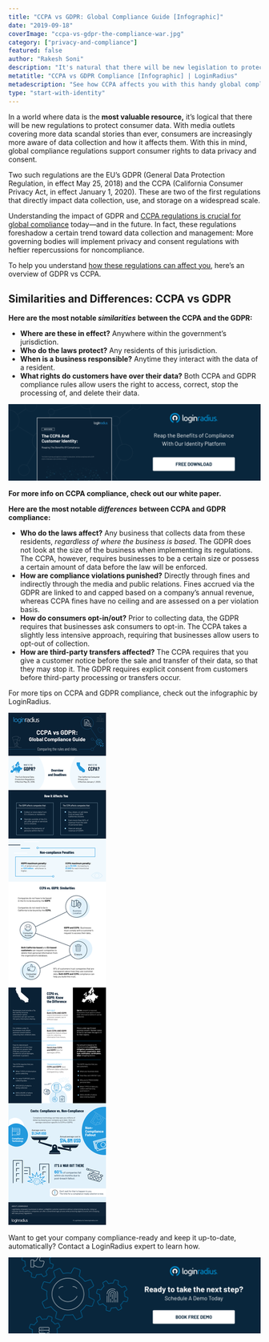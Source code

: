 ```yaml
---
title: "CCPA vs GDPR: Global Compliance Guide [Infographic]"
date: "2019-09-18"
coverImage: "ccpa-vs-gdpr-the-compliance-war.jpg"
category: ["privacy-and-compliance"]
featured: false
author: "Rakesh Soni"
description: "It's natural that there will be new legislation to protect customer data in a world where data is the most important resource. With more data scandal storeys than ever before reported by media outlets, users are constantly aware of data collection and how it impacts them. With this in mind, enforcement laws foster data protection and consent rights for users."
metatitle: "CCPA vs GDPR Compliance [Infographic] | LoginRadius"
metadescription: "See how CCPA affects you with this handy global compliance guide. Our infographic compares CCPA vs GDPR compliance regulations."
type: "start-with-identity"
---
```


In a world where data is the **most valuable resource,** it’s logical that there will be new regulations to protect consumer data. With media outlets covering more data scandal stories than ever, consumers are increasingly more aware of data collection and how it affects them. With this in mind, global compliance regulations support consumer rights to data privacy and consent.

Two such regulations are the EU’s GDPR (General Data Protection Regulation, in effect May 25, 2018) and the CCPA (California Consumer Privacy Act, in effect January 1, 2020). These are two of the first regulations that directly impact data collection, use, and storage on a widespread scale.

Understanding the impact of GDPR and [CCPA regulations is crucial for global compliance](https://www.loginradius.com/blog/2019/05/ccpa-introduction/) today—and in the future. In fact, these regulations foreshadow a certain trend toward data collection and management: More governing bodies will implement privacy and consent regulations with heftier repercussions for noncompliance.

To help you understand [how these regulations can affect you](https://www.loginradius.com/blog/start-with-identity/2020/03/how-loginradius-helps-enterprises-stay-ccpa-compliant-in-2020/), here’s an overview of GDPR vs CCPA.

## Similarities and Differences: CCPA vs GDPR 

**Here are the most notable _similarities_** **between the CCPA and the GDPR:**

- **Where are these in effect?** Anywhere within the government’s jurisdiction.
- **Who do the laws protect?** Any residents of this jurisdiction.
- **When is a business responsible?** Anytime they interact with the data of a resident.
- **What rights do customers have over their data?** Both CCPA and GDPR compliance rules allow users the right to access, correct, stop the processing of, and delete their data.

[![](WP-The-CCPA-and-Customer-Identity-Reaping-the-Benefits-of-Compliance-1024x310.png)](https://www.loginradius.com/resource/the-ccpa-and-customer-identity)

**For more info on CCPA compliance, check out our white paper.**

**Here are the most notable _differences_** **between CCPA and GDPR compliance:**

- **Who do the laws affect?** Any business that collects data from these residents, _regardless of where the business is based_. The GDPR does not look at the size of the business when implementing its regulations. The CCPA, however, requires businesses to be a certain size or possess a certain amount of data before the law will be enforced.
- **How are compliance violations punished?** Directly through fines and indirectly through the media and public relations. Fines accrued via the GDPR are linked to and capped based on a company’s annual revenue, whereas CCPA fines have no ceiling and are assessed on a per violation basis.
- **How do consumers opt-in/out?** Prior to collecting data, the GDPR requires that businesses ask consumers to opt-in. The CCPA takes a slightly less intensive approach, requiring that businesses allow users to opt-out of collection.
- **How are third-party transfers affected?** The CCPA requires that you give a customer notice before the sale and transfer of their data, so that they may stop it. The GDPR requires explicit consent from customers before third-party processing or transfers occur.

For more tips on CCPA and GDPR compliance, check out the infographic by LoginRadius.

![](new_CCPA-VS-GDPR-V01.06-PNG-01-1-2.png)

Want to get your company compliance-ready and keep it up-to-date, automatically? Contact a LoginRadius expert to learn how.

[![book-free-demo-loginradius](Book-Free-Demo-1024x310.png)](https://www.loginradius.com/book-a-demo/)
